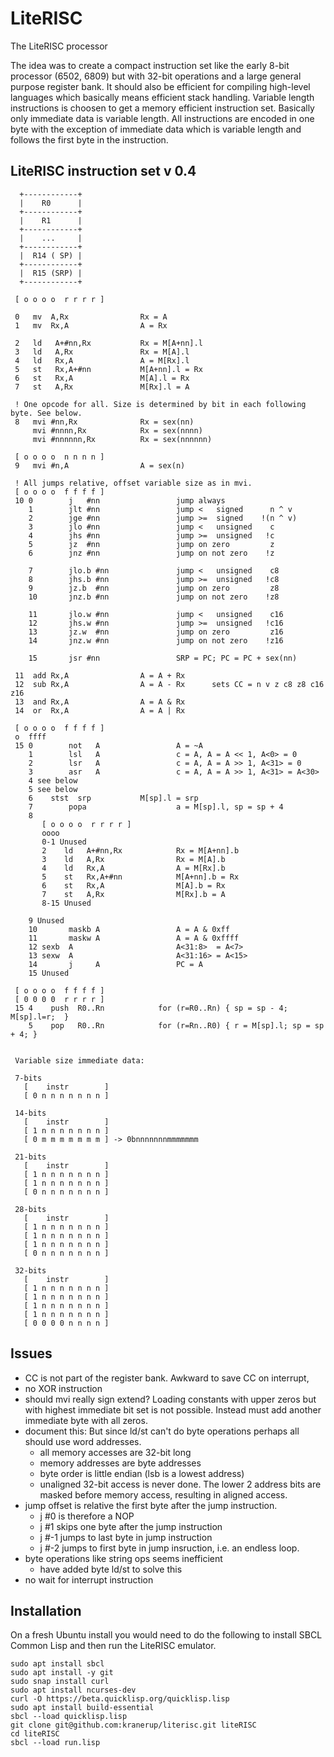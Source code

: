 # LiteRISC
The LiteRISC processor

The idea was to create a compact instruction set like the early 8-bit
processor (6502, 6809) but with 32-bit operations and a large general purpose
register bank. It should also be efficient for compiling high-level
languages which basically means efficient stack handling.
Variable length instructions is choosen to get a memory efficient
instruction set. Basically only immediate data is variable length.
All instructions are encoded in one byte with the exception of immediate
data which is variable length and follows the first byte in the instruction.
 

## LiteRISC instruction set v 0.4

```
  +------------+
  |    R0      |
  +------------+
  |    R1      |
  +------------+
  |    ...     |
  +------------+
  |  R14 ( SP) |
  +------------+
  |  R15 (SRP) |
  +------------+
 
 [ o o o o  r r r r ]
 
 0   mv  A,Rx                Rx = A
 1   mv  Rx,A                A = Rx
 
 2   ld   A+#nn,Rx           Rx = M[A+nn].l
 3   ld   A,Rx               Rx = M[A].l
 4   ld   Rx,A               A = M[Rx].l
 5   st   Rx,A+#nn           M[A+nn].l = Rx
 6   st   Rx,A               M[A].l = Rx
 7   st   A,Rx               M[Rx].l = A
 
 ! One opcode for all. Size is determined by bit in each following byte. See below.
 8   mvi #nn,Rx              Rx = sex(nn)
     mvi #nnnn,Rx            Rx = sex(nnnn)
     mvi #nnnnnn,Rx          Rx = sex(nnnnnn)
 
 [ o o o o  n n n n ]
 9   mvi #n,A                A = sex(n)
 
 ! All jumps relative, offset variable size as in mvi.
 [ o o o o  f f f f ]
 10 0        j   #nn                 jump always
    1        jlt #nn                 jump <   signed      n ^ v
    2        jge #nn                 jump >=  signed    !(n ^ v)
    3        jlo #nn                 jump <   unsigned    c
    4        jhs #nn                 jump >=  unsigned   !c
    5        jz  #nn                 jump on zero         z
    6        jnz #nn                 jump on not zero    !z
 
    7        jlo.b #nn               jump <   unsigned    c8
    8        jhs.b #nn               jump >=  unsigned   !c8
    9        jz.b  #nn               jump on zero         z8
    10       jnz.b #nn               jump on not zero    !z8
 
    11       jlo.w #nn               jump <   unsigned    c16
    12       jhs.w #nn               jump >=  unsigned   !c16
    13       jz.w  #nn               jump on zero         z16
    14       jnz.w #nn               jump on not zero    !z16
 
    15       jsr #nn                 SRP = PC; PC = PC + sex(nn)
 
 11  add Rx,A                A = A + Rx
 12  sub Rx,A                A = A - Rx      sets CC = n v z c8 z8 c16 z16
 13  and Rx,A                A = A & Rx
 14  or  Rx,A                A = A | Rx
 
 [ o o o o  f f f f ]
 o  ffff
 15 0        not   A                 A = ~A
    1        lsl   A                 c = A, A = A << 1, A<0> = 0
    2        lsr   A                 c = A, A = A >> 1, A<31> = 0
    3        asr   A                 c = A, A = A >> 1, A<31> = A<30>
    4 see below
    5 see below
    6    stst  srp           M[sp].l = srp
    7        popa                    a = M[sp].l, sp = sp + 4
    8 
       [ o o o o  r r r r ]
       oooo
       0-1 Unused
       2    ld   A+#nn,Rx            Rx = M[A+nn].b
       3    ld   A,Rx                Rx = M[A].b
       4    ld   Rx,A                A = M[Rx].b
       5    st   Rx,A+#nn            M[A+nn].b = Rx
       6    st   Rx,A                M[A].b = Rx
       7    st   A,Rx                M[Rx].b = A
       8-15 Unused
      
    9 Unused
    10       maskb A                 A = A & 0xff
    11       maskw A                 A = A & 0xffff
    12 sexb  A                       A<31:8>  = A<7>
    13 sexw  A                       A<31:16> = A<15>
    14       j     A                 PC = A
    15 Unused
 
 [ o o o o  f f f f ]
 [ 0 0 0 0  r r r r ]
 15 4    push  R0..Rn            for (r=R0..Rn) { sp = sp - 4; M[sp].l=r;  }
    5    pop   R0..Rn            for (r=Rn..R0) { r = M[sp].l; sp = sp + 4; }
 
 
 Variable size immediate data:
 
 7-bits
   [    instr        ]
   [ 0 n n n n n n n ]
 
 14-bits
   [    instr        ]
   [ 1 n n n n n n n ]
   [ 0 m m m m m m m ] -> 0bnnnnnnnmmmmmmm
 
 21-bits
   [    instr        ]
   [ 1 n n n n n n n ]
   [ 1 n n n n n n n ]
   [ 0 n n n n n n n ]
 
 28-bits
   [    instr        ]
   [ 1 n n n n n n n ]
   [ 1 n n n n n n n ]
   [ 1 n n n n n n n ]
   [ 0 n n n n n n n ]
 
 32-bits
   [    instr        ]
   [ 1 n n n n n n n ]
   [ 1 n n n n n n n ]
   [ 1 n n n n n n n ]
   [ 1 n n n n n n n ]
   [ 0 0 0 0 n n n n ]
```

## Issues
  - CC is not part of the register bank. Awkward to save CC on interrupt,
  - no XOR instruction
  - should mvi really sign extend? Loading constants with upper zeros but
    with highest immediate bit set is not possible. Instead must add another
    immediate byte with all zeros.
  - document this:
    But since ld/st can't do byte operations perhaps all should use word addresses.
    - all memory accesses are 32-bit long
    - memory addresses are byte addresses
    - byte order is little endian (lsb is a lowest address)
    - unaligned 32-bit access is never done. The lower 2 address bits
      are masked before memory access, resulting in aligned access.
  - jump offset is relative the first byte after the jump instruction.
    - j #0 is therefore a NOP
    - j #1 skips one byte after the jump instruction
    - j #-1 jumps to last byte in jump instruction
    - j #-2 jumps to first byte in jump insruction, i.e. an endless loop.
  - byte operations like string ops seems inefficient
    - have added byte ld/st to solve this
  - no wait for interrupt instruction

## Installation

On a fresh Ubuntu install you would need to do the following to install
SBCL Common Lisp and then run the LiteRISC emulator.

```
sudo apt install sbcl
sudo apt install -y git
sudo snap install curl
sudo apt install ncurses-dev
curl -O https://beta.quicklisp.org/quicklisp.lisp
sudo apt install build-essential
sbcl --load quicklisp.lisp 
git clone git@github.com:kranerup/literisc.git liteRISC
cd liteRISC
sbcl --load run.lisp
```

